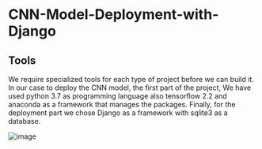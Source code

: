 # CNN-Model-Deployment-with-Django

## Tools

We require specialized tools for each type of project before we can build it. In our case to deploy
the CNN model, the first part of the project, We have used python 3.7 as
programming language also tensorflow 2.2 and anaconda as a framework that manages the packages.
Finally, for the deployment part we chose Django as a framework with sqlite3 as a database.

![image](https://user-images.githubusercontent.com/47029962/210519950-253289db-b0fd-4e5b-bcb8-9e9d251957a0.png)
